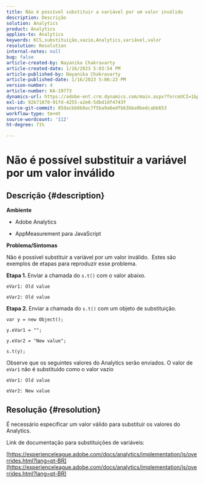 ```yaml
---
title: Não é possível substituir a variável por um valor inválido
description: Descrição
solution: Analytics
product: Analytics
applies-to: Analytics
keywords: KCS,substituição,vazio,Analytics,variável,valor
resolution: Resolution
internal-notes: null
bug: false
article-created-by: Nayanika Chakravarty
article-created-date: 1/16/2023 5:03:54 PM
article-published-by: Nayanika Chakravarty
article-published-date: 1/16/2023 5:06:23 PM
version-number: 4
article-number: KA-19773
dynamics-url: https://adobe-ent.crm.dynamics.com/main.aspx?forceUCI=1&pagetype=entityrecord&etn=knowledgearticle&id=7cac99bc-bf95-ed11-aad1-6045bd006149
exl-id: 92b71870-91fd-4255-a2e0-5dbd1df4743f
source-git-commit: 05dacbb6b8ac7f5ba9a6edfb63bba9bedcabb653
workflow-type: tm+mt
source-wordcount: '112'
ht-degree: 71%

---
```


# Não é possível substituir a variável por um valor inválido

## Descrição {#description}


<b>Ambiente</b>

- Adobe Analytics

- AppMeasurement para JavaScript

<b>Problema/Sintomas</b>

Não é possível substituir a variável por um valor inválido.  Estes são exemplos de etapas para reproduzir esse problema.

<b>Etapa 1. </b>Enviar a chamada do `s.t()` com o valor abaixo.


```
eVar1: Old value

eVar2: Old value
```


<b>Etapa 2. </b>Enviar a chamada do `s.t()` com um objeto de substituição.


```
var y = new Object();

y.eVar1 = "";

y.eVar2 = "New value";

s.t(y);
```


Observe que os seguintes valores do Analytics serão enviados. O valor de `eVar1` não é substituído como o valor vazio


```
eVar1: Old value

eVar2: New value
```



## Resolução {#resolution}


É necessário especificar um valor válido para substituir os valores do Analytics.

Link de documentação para substituições de variáveis:

[https://experienceleague.adobe.com/docs/analytics/implementation/js/overrides.html?lang=pt-BR](https://experienceleague.adobe.com/docs/analytics/implementation/js/overrides.html?lang=pt-BR)
